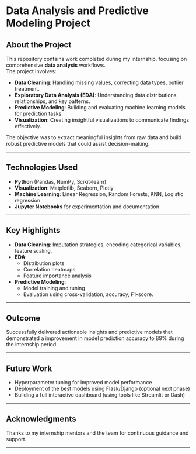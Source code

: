 # Data Analysis and Predictive Modeling Project

## About the Project
This repository contains work completed during my internship, focusing on comprehensive **data analysis** workflows.  
The project involves:
- **Data Cleaning**: Handling missing values, correcting data types, outlier treatment.
- **Exploratory Data Analysis (EDA)**: Understanding data distributions, relationships, and key patterns.
- **Predictive Modeling**: Building and evaluating machine learning models for prediction tasks.
- **Visualization**: Creating insightful visualizations to communicate findings effectively.

The objective was to extract meaningful insights from raw data and build robust predictive models that could assist decision-making.

---

##  Technologies Used
- **Python** (Pandas, NumPy, Scikit-learn)
- **Visualization**: Matplotlib, Seaborn, Plotly
- **Machine Learning**: Linear Regression, Random Forests, KNN, Logistic regression
- **Jupyter Notebooks** for experimentation and documentation

---

## Key Highlights
- **Data Cleaning**: Imputation strategies, encoding categorical variables, feature scaling.
- **EDA**:  
  - Distribution plots  
  - Correlation heatmaps  
  - Feature importance analysis
- **Predictive Modeling**:  
  - Model training and tuning  
  - Evaluation using cross-validation, accuracy, F1-score.

---

## Outcome
Successfully delivered actionable insights and predictive models that demonstrated a improvement in model prediction accuracy to 89% during the internship period.

---

##  Future Work
- Hyperparameter tuning for improved model performance
- Deployment of the best models using Flask/Django (optional next phase)
- Building a full interactive dashboard (using tools like Streamlit or Dash)

---

## Acknowledgments
Thanks to my internship mentors and the team for continuous guidance and support.

---








